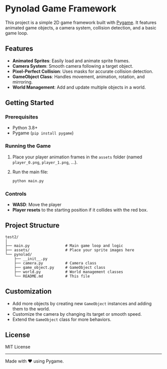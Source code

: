 # Pynolad Game Framework

This project is a simple 2D game framework built with [Pygame](https://www.pygame.org/). It features animated game objects, a camera system, collision detection, and a basic game loop.

## Features

- **Animated Sprites**: Easily load and animate sprite frames.
- **Camera System**: Smooth camera following a target object.
- **Pixel-Perfect Collision**: Uses masks for accurate collision detection.
- **GameObject Class**: Handles movement, animation, rotation, and mirroring.
- **World Management**: Add and update multiple objects in a world.

## Getting Started

### Prerequisites

- Python 3.8+
- Pygame (`pip install pygame`)

### Running the Game

1. Place your player animation frames in the `assets` folder (named `player_0.png`, `player_1.png`, ...).
2. Run the main file:

   ```bash
   python main.py
   ```

### Controls

- **WASD**: Move the player
- **Player resets** to the starting position if it collides with the red box.

## Project Structure

```
test2/
│
├── main.py                # Main game loop and logic
├── assets/                # Place your sprite images here
└── pynolad/
    ├── __init__.py
    ├── camera.py          # Camera class
    ├── game_object.py     # GameObject class
    ├── world.py           # World management classes
    └── README.md          # This file
```

## Customization

- Add more objects by creating new `GameObject` instances and adding them to the world.
- Customize the camera by changing its target or smooth speed.
- Extend the `GameObject` class for more behaviors.

## License

MIT License

---

Made with ❤️ using Pygame.